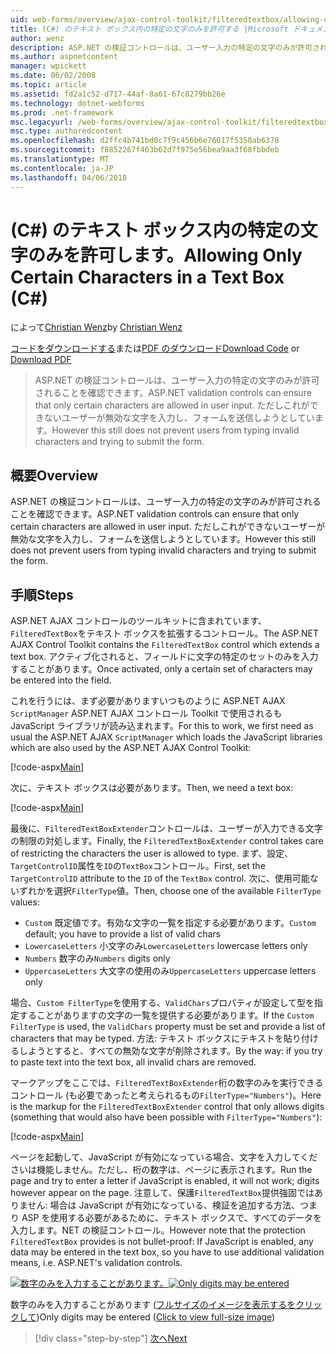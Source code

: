 ```yaml
---
uid: web-forms/overview/ajax-control-toolkit/filteredtextbox/allowing-only-certain-characters-in-a-text-box-cs
title: (C#) のテキスト ボックス内の特定の文字のみを許可する |Microsoft ドキュメント
author: wenz
description: ASP.NET の検証コントロールは、ユーザー入力の特定の文字のみが許可されることを確認できます。 ただしこのまだでも、ユーザー入力が無効です.
ms.author: aspnetcontent
manager: wpickett
ms.date: 06/02/2008
ms.topic: article
ms.assetid: fd2a1c52-d717-44af-8a61-67c8279bb26e
ms.technology: dotnet-webforms
ms.prod: .net-framework
msc.legacyurl: /web-forms/overview/ajax-control-toolkit/filteredtextbox/allowing-only-certain-characters-in-a-text-box-cs
msc.type: authoredcontent
ms.openlocfilehash: d2ffc4b741bd0c7f9c456b6e76017f5350ab6378
ms.sourcegitcommit: f8852267f463b62d7f975e56bea9aa3f68fbbdeb
ms.translationtype: MT
ms.contentlocale: ja-JP
ms.lasthandoff: 04/06/2018
---
```

<a name="allowing-only-certain-characters-in-a-text-box-c"></a><span data-ttu-id="728cd-104">(C#) のテキスト ボックス内の特定の文字のみを許可します。</span><span class="sxs-lookup"><span data-stu-id="728cd-104">Allowing Only Certain Characters in a Text Box (C#)</span></span>
====================
<span data-ttu-id="728cd-105">によって[Christian Wenz](https://github.com/wenz)</span><span class="sxs-lookup"><span data-stu-id="728cd-105">by [Christian Wenz](https://github.com/wenz)</span></span>

<span data-ttu-id="728cd-106">[コードをダウンロードする](http://download.microsoft.com/download/4/c/2/4c2def7a-0d23-4055-91f9-1f18504167d7/FilteredTextBox0.cs.zip)または[PDF のダウンロード](http://download.microsoft.com/download/b/6/a/b6ae89ee-df69-4c87-9bfb-ad1eb2b23373/filteredtextbox0CS.pdf)</span><span class="sxs-lookup"><span data-stu-id="728cd-106">[Download Code](http://download.microsoft.com/download/4/c/2/4c2def7a-0d23-4055-91f9-1f18504167d7/FilteredTextBox0.cs.zip) or [Download PDF](http://download.microsoft.com/download/b/6/a/b6ae89ee-df69-4c87-9bfb-ad1eb2b23373/filteredtextbox0CS.pdf)</span></span>

> <span data-ttu-id="728cd-107">ASP.NET の検証コントロールは、ユーザー入力の特定の文字のみが許可されることを確認できます。</span><span class="sxs-lookup"><span data-stu-id="728cd-107">ASP.NET validation controls can ensure that only certain characters are allowed in user input.</span></span> <span data-ttu-id="728cd-108">ただしこれができないユーザーが無効な文字を入力し、フォームを送信しようとしています。</span><span class="sxs-lookup"><span data-stu-id="728cd-108">However this still does not prevent users from typing invalid characters and trying to submit the form.</span></span>


## <a name="overview"></a><span data-ttu-id="728cd-109">概要</span><span class="sxs-lookup"><span data-stu-id="728cd-109">Overview</span></span>

<span data-ttu-id="728cd-110">ASP.NET の検証コントロールは、ユーザー入力の特定の文字のみが許可されることを確認できます。</span><span class="sxs-lookup"><span data-stu-id="728cd-110">ASP.NET validation controls can ensure that only certain characters are allowed in user input.</span></span> <span data-ttu-id="728cd-111">ただしこれができないユーザーが無効な文字を入力し、フォームを送信しようとしています。</span><span class="sxs-lookup"><span data-stu-id="728cd-111">However this still does not prevent users from typing invalid characters and trying to submit the form.</span></span>

## <a name="steps"></a><span data-ttu-id="728cd-112">手順</span><span class="sxs-lookup"><span data-stu-id="728cd-112">Steps</span></span>

<span data-ttu-id="728cd-113">ASP.NET AJAX コントロールのツールキットに含まれています、`FilteredTextBox`をテキスト ボックスを拡張するコントロール。</span><span class="sxs-lookup"><span data-stu-id="728cd-113">The ASP.NET AJAX Control Toolkit contains the `FilteredTextBox` control which extends a text box.</span></span> <span data-ttu-id="728cd-114">アクティブ化されると、フィールドに文字の特定のセットのみを入力することがあります。</span><span class="sxs-lookup"><span data-stu-id="728cd-114">Once activated, only a certain set of characters may be entered into the field.</span></span>

<span data-ttu-id="728cd-115">これを行うには、まず必要がありますいつものように ASP.NET AJAX `ScriptManager` ASP.NET AJAX コントロール Toolkit で使用されるも JavaScript ライブラリが読み込まれます。</span><span class="sxs-lookup"><span data-stu-id="728cd-115">For this to work, we first need as usual the ASP.NET AJAX `ScriptManager` which loads the JavaScript libraries which are also used by the ASP.NET AJAX Control Toolkit:</span></span>

[!code-aspx[Main](allowing-only-certain-characters-in-a-text-box-cs/samples/sample1.aspx)]

<span data-ttu-id="728cd-116">次に、テキスト ボックスは必要があります。</span><span class="sxs-lookup"><span data-stu-id="728cd-116">Then, we need a text box:</span></span>

[!code-aspx[Main](allowing-only-certain-characters-in-a-text-box-cs/samples/sample2.aspx)]

<span data-ttu-id="728cd-117">最後に、`FilteredTextBoxExtender`コントロールは、ユーザーが入力できる文字の制限の対処します。</span><span class="sxs-lookup"><span data-stu-id="728cd-117">Finally, the `FilteredTextBoxExtender` control takes care of restricting the characters the user is allowed to type.</span></span> <span data-ttu-id="728cd-118">まず、設定、`TargetControlID`属性を`ID`の`TextBox`コントロール。</span><span class="sxs-lookup"><span data-stu-id="728cd-118">First, set the `TargetControlID` attribute to the `ID` of the `TextBox` control.</span></span> <span data-ttu-id="728cd-119">次に、使用可能ないずれかを選択`FilterType`値。</span><span class="sxs-lookup"><span data-stu-id="728cd-119">Then, choose one of the available `FilterType` values:</span></span>

- <span data-ttu-id="728cd-120">`Custom` 既定値です。有効な文字の一覧を指定する必要があります。</span><span class="sxs-lookup"><span data-stu-id="728cd-120">`Custom` default; you have to provide a list of valid chars</span></span>
- <span data-ttu-id="728cd-121">`LowercaseLetters` 小文字のみ</span><span class="sxs-lookup"><span data-stu-id="728cd-121">`LowercaseLetters` lowercase letters only</span></span>
- <span data-ttu-id="728cd-122">`Numbers` 数字のみ</span><span class="sxs-lookup"><span data-stu-id="728cd-122">`Numbers` digits only</span></span>
- <span data-ttu-id="728cd-123">`UppercaseLetters` 大文字の使用のみ</span><span class="sxs-lookup"><span data-stu-id="728cd-123">`UppercaseLetters` uppercase letters only</span></span>

<span data-ttu-id="728cd-124">場合、`Custom FilterType`を使用する、`ValidChars`プロパティが設定して型を指定することがありますの文字の一覧を提供する必要があります。</span><span class="sxs-lookup"><span data-stu-id="728cd-124">If the `Custom FilterType` is used, the `ValidChars` property must be set and provide a list of characters that may be typed.</span></span> <span data-ttu-id="728cd-125">方法: テキスト ボックスにテキストを貼り付けるしようとすると、すべての無効な文字が削除されます。</span><span class="sxs-lookup"><span data-stu-id="728cd-125">By the way: if you try to paste text into the text box, all invalid chars are removed.</span></span>

<span data-ttu-id="728cd-126">マークアップをここでは、`FilteredTextBoxExtender`桁の数字のみを実行できるコントロール (も必要であったと考えられるもの`FilterType="Numbers"`)。</span><span class="sxs-lookup"><span data-stu-id="728cd-126">Here is the markup for the `FilteredTextBoxExtender` control that only allows digits (something that would also have been possible with `FilterType="Numbers"`):</span></span>

[!code-aspx[Main](allowing-only-certain-characters-in-a-text-box-cs/samples/sample3.aspx)]

<span data-ttu-id="728cd-127">ページを起動して、JavaScript が有効になっている場合、文字を入力してくださいは機能しません。ただし、桁の数字は、ページに表示されます。</span><span class="sxs-lookup"><span data-stu-id="728cd-127">Run the page and try to enter a letter if JavaScript is enabled, it will not work; digits however appear on the page.</span></span> <span data-ttu-id="728cd-128">注意して、保護`FilteredTextBox`提供強固ではありません: 場合は JavaScript が有効になっている、検証を追加する方法、つまり ASP を使用する必要があるために、テキスト ボックスで、すべてのデータを入力します。NET の検証コントロール。</span><span class="sxs-lookup"><span data-stu-id="728cd-128">However note that the protection `FilteredTextBox` provides is not bullet-proof: If JavaScript is enabled, any data may be entered in the text box, so you have to use additional validation means, i.e. ASP.NET's validation controls.</span></span>


<span data-ttu-id="728cd-129">[![数字のみを入力することがあります。](allowing-only-certain-characters-in-a-text-box-cs/_static/image2.png)](allowing-only-certain-characters-in-a-text-box-cs/_static/image1.png)</span><span class="sxs-lookup"><span data-stu-id="728cd-129">[![Only digits may be entered](allowing-only-certain-characters-in-a-text-box-cs/_static/image2.png)](allowing-only-certain-characters-in-a-text-box-cs/_static/image1.png)</span></span>

<span data-ttu-id="728cd-130">数字のみを入力することがあります ([フルサイズのイメージを表示するをクリックして](allowing-only-certain-characters-in-a-text-box-cs/_static/image3.png))</span><span class="sxs-lookup"><span data-stu-id="728cd-130">Only digits may be entered ([Click to view full-size image](allowing-only-certain-characters-in-a-text-box-cs/_static/image3.png))</span></span>

> [!div class="step-by-step"]
> [<span data-ttu-id="728cd-131">次へ</span><span class="sxs-lookup"><span data-stu-id="728cd-131">Next</span></span>](allowing-only-certain-characters-in-a-text-box-vb.md)
